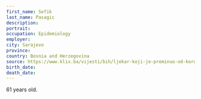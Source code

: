 ```yaml
---
first_name: Sefik
last_name: Pasagic
description: 
portrait: 
occupation: Epidemiology
employer: 
city: Sarajevo
province: 
country: Bosnia and Herzegovina
source: https://www.klix.ba/vijesti/bih/ljekar-koji-je-preminuo-od-korone-je-poznati-sarajevski-epidemiolog-i-clan-who-a/200405119
birth_date: 
death_date: 
---
```


61 years old.